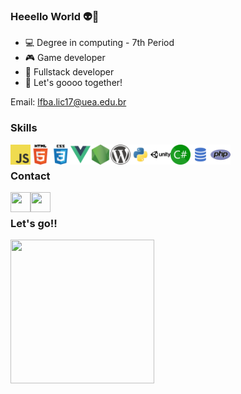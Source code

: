 ### Heeello World 👽🚀
- 💻 Degree in computing - 7th Period 
- 🎮 Game developer
- 💫 Fullstack developer
- 🚀 Let's goooo together!

Email: lfba.lic17@uea.edu.br

### Skills

<img align="left" height="32" width="32" src="https://raw.githubusercontent.com/github/explore/80688e429a7d4ef2fca1e82350fe8e3517d3494d/topics/javascript/javascript.png" />
<img align="left" height="32" width="32" src="https://raw.githubusercontent.com/github/explore/80688e429a7d4ef2fca1e82350fe8e3517d3494d/topics/html/html.png" />
<img align="left" height="32" width="32" src="https://raw.githubusercontent.com/github/explore/80688e429a7d4ef2fca1e82350fe8e3517d3494d/topics/css/css.png" />
<img align="left" height="32" width="32" src="https://raw.githubusercontent.com/github/explore/80688e429a7d4ef2fca1e82350fe8e3517d3494d/topics/vue/vue.png" />
<img align="left" height="32" width="32" src="https://raw.githubusercontent.com/github/explore/80688e429a7d4ef2fca1e82350fe8e3517d3494d/topics/nodejs/nodejs.png" />
<img align="left" height="32" width="32" src="https://raw.githubusercontent.com/github/explore/80688e429a7d4ef2fca1e82350fe8e3517d3494d/topics/wordpress/wordpress.png" />
<img align="left" height="32" width="32" src="https://raw.githubusercontent.com/github/explore/80688e429a7d4ef2fca1e82350fe8e3517d3494d/topics/python/python.png" />
<img align="left" height="32" width="32" src="https://raw.githubusercontent.com/github/explore/80688e429a7d4ef2fca1e82350fe8e3517d3494d/topics/unity/unity.png" />
<img align="left" height="32" width="32" src="https://raw.githubusercontent.com/github/explore/80688e429a7d4ef2fca1e82350fe8e3517d3494d/topics/csharp/csharp.png" />
<img align="left" height="32" width="32" src="https://raw.githubusercontent.com/github/explore/80688e429a7d4ef2fca1e82350fe8e3517d3494d/topics/sql/sql.png" />
<img align="left" height="32" width="32" src="https://raw.githubusercontent.com/github/explore/80688e429a7d4ef2fca1e82350fe8e3517d3494d/topics/php/php.png" />
<br />

### Contact
<a href="https://www.linkedin.com/in/luiz-alencar-641b62198/" target="_blank" >
  <img align="left" height="32" width="32" src="https://cdn.jsdelivr.net/npm/simple-icons@v3/icons/linkedin.svg" />
</a>
<a href="https://www.instagram.com/lluizfab/?hl=pt-br" target="_blank" >
  <img align="left" height="32" width="32" src="https://cdn.jsdelivr.net/npm/simple-icons@v3/icons/instagram.svg" />
</a>
<br />

### Let's go!!
<img src="https://camo.githubusercontent.com/f6985c9d101c27421a1e8d99160ef49337f15a61/68747470733a2f2f6d65646961322e67697068792e636f6d2f6d656469612f4c6d4e77724268656a6b4b394546503530342f67697068792e6769663f6369643d6563663035653437376433757831647575697871396873736a793731703772696630666f777062327177336e6f776277267269643d67697068792e676966" width="230" height="230" />
<!--
**LuizAlencar17/LuizAlencar17** is a ✨ _special_ ✨ repository because its `README.md` (this file) appears on your GitHub profile.

Here are some ideas to get you started:



- 🔭 I’m currently working on ...
- 🌱 I’m currently learning ...
- 👯 I’m looking to collaborate on ...
- 🤔 I’m looking for help with ...
- 💬 Ask me about ...
- 📫 How to reach me: ...
- 😄 Pronouns: ...
- ⚡ Fun fact: ...
-->
